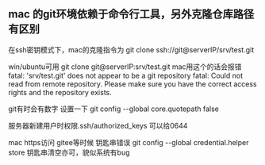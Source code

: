 ## mac 的git环境依赖于命令行工具，另外克隆仓库路径有区别
在ssh密钥模式下，mac的克隆指令为
git clone ssh://git@serverIP/srv/test.git

win/ubuntu可用 git clone git@serverIP:srv/test.git
mac用这个的话会报错
fatal: 'srv/test.git' does not appear to be a git repository
fatal: Could not read from remote repository.
Please make sure you have the correct access rights
and the repository exists.

git有时会有数字
设置一下 git config --global core.quotepath false

服务器新建用户时权限.ssh/authorized_keys 可以给0644


mac https访问 gitee等时候 钥匙串错误
git config --global credential.helper store 
钥匙串清空亦可，貌似系统有bug
